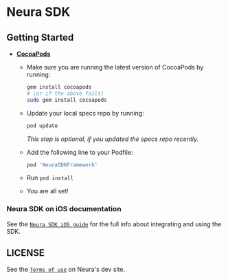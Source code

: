 # Neura SDK

## Getting Started

- **[CocoaPods](https://cocoapods.org)**
    - Make sure you are running the latest version of CocoaPods by running:
      ```bash
      gem install cocoapods
      # (or if the above fails)
      sudo gem install cocoapods
      ```
    - Update your local specs repo by running:
      ```bash
      pod update
      ```
      _This step is optional, if you updated the specs repo recently._

    - Add the following line to your Podfile:
    
      ```ruby
      pod 'NeuraSDKFramework'
      ```

    - Run `pod install`
    - You are all set!

### Neura SDK on iOS documentation

See the [`Neura SDK iOS guide`](https://dev.theneura.com/tutorial/ios) for the full info about integrating and using the SDK.

## LICENSE

See the [`Terms of use`](https://www.theneura.com/terms/) on Neura's dev site.
